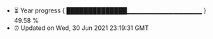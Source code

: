 - ⏳ Year progress { ██████████████▁▁▁▁▁▁▁▁▁▁▁▁▁▁▁▁ } 49.58 %
- ⏰ Updated on Wed, 30 Jun 2021 23:19:31 GMT

